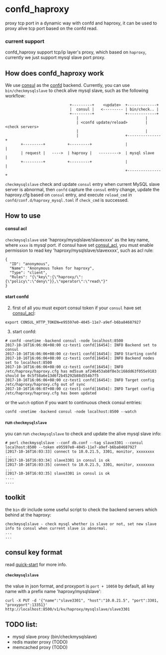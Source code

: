 # confd_haproxy

proxy tcp port in a dynamic way with confd and haproxy, it can be used to proxy alive tcp port based on the confd read.

### current support

confd_haproxy support tcp/ip layer's proxy, which based on `haproxy`, currently we just support mysql slave port proxy. 

## How does confd_haproxy work

We use [consul](https://github.com/hashicorp/consul) as the [confd](https://github.com/kelseyhightower/confd) backend. Currently, you can use `bin/checkmysqlslave` to check alive mysql slave, such as the following workflow: 
```
                             +---------+    <update>  +-------------+
                             |  consul |   <--------- | bin/check.. |
                             +---------+              +-------------+
                                |                              |
                                | <confd update/reload>        | <check servers> 
                                |                              |
                                |                     +---------------+
       +---------+          +---------+               |               |
       | request |   ---->  | haproxy |   --------->  | mysql slave   |
       +---------+          +---------+               |               |
                                                      +---------------+
```

`checkmysqlslave` check and update `consul` entry when current MySQL slave server is abnormal, then `confd` capture the `consul` entry change, update the haproxy.cfg based on `consul` entry, and execute `reload_cmd` in `confd/conf.d/haproxy_mysql.toml` if `check_cmd` is successed.

## How to use

#### consul acl

`checkmysqlslave` use 'haproxy/mysqlslave/slavexxxx' as the key name, where `xxxx` is mysql port. if consul have set [consul_acl](https://www.consul.io/api/acl.html), you must enable permission to read key 'haproxy/mysqlslave/slavexxxx', such as acl rule:
```
{
  "ID": "anonymous",
  "Name": "Anonymous Token for haproxy",
  "Type": "client",
  "Rules": "{\"key\":{\"haproxy/\":{\"policy\":\"deny\"}},\"operator\":\"read\"}"
}
```

#### start confd

2. first of all you must export consul token if your `consul` have set [consul_acl](https://www.consul.io/api/acl.html):
```
export CONSUL_HTTP_TOKEN=e95597e0-4045-11e7-a9ef-b6ba84687927
```

3. start confd:
```
# confd -onetime -backend consul -node localhost:8500
2017-10-16T16:06:06+08:00 cz-test1 confd[16454]: INFO Backend set to consul
2017-10-16T16:06:06+08:00 cz-test1 confd[16454]: INFO Starting confd
2017-10-16T16:06:06+08:00 cz-test1 confd[16454]: INFO Backend nodes set to localhost:8500
2017-10-16T16:06:06+08:00 cz-test1 confd[16454]: INFO /etc/haproxy/haproxy.cfg has md5sum af246453ab8f8e3c168dd63f055e9183 should be 0c5f58a6e13d6f2b45292b88d554b7f5
2017-10-16T16:06:06+08:00 cz-test1 confd[16454]: INFO Target config /etc/haproxy/haproxy.cfg out of sync
2017-10-16T16:06:07+08:00 cz-test1 confd[16454]: INFO Target config /etc/haproxy/haproxy.cfg has been updated
```
or the `watch` option if you want to continuous check consul entries:
```
confd -onetime -backend consul -node localhost:8500 --watch
```

#### run `checkmysqlslave`

you can run `checkmysqlslave` to check and update the alive mysql slave info:
```
# perl checkmysqlslave --conf db.conf --tag slave3301 --consul localhost:8500 --token e95597e0-4045-11e7-a9ef-b6ba84687927
[2017-10-16T16:03:33] connect to 10.0.21.5, 3301, monitor, xxxxxxxx ...
[2017-10-16T16:03:34] slave3301 in consul is ok
[2017-10-16T16:03:35] connect to 10.0.21.5, 3301, monitor, xxxxxxxx ...
[2017-10-16T16:03:35] slave3301 in consul is ok
....
....
```

## toolkit

the `bin` dir include some useful script to check the backend servers which behind at the haproxy:
```
checkmysqlslave - check mysql whether is slave or not, set new slave info to consul when current slave is abnormal.
...
...
```

## consul key format

read [quick-start](https://github.com/kelseyhightower/confd/blob/master/docs/quick-start-guide.md) for more info.

#### `checkmysqlslave`

the value in json format, and proxyport is `port + 10050` by default, all key name with a prefix name 'haproxy/mysqlslave':
```
curl -X PUT -d '{"name":"slave3301", "host":"10.0.21.5", "port":3301, "proxyport":13351}' http://localhost:8500/v1/kv/haproxy/mysqlslave/slave3301
```

## TODO list:

  * mysql slave proxy (bin/checkmysqlslave)
  * redis master proxy (TODO)
  * memcached proxy (TODO)

